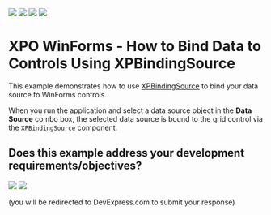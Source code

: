 <!-- default badges list -->
![](https://img.shields.io/endpoint?url=https://codecentral.devexpress.com/api/v1/VersionRange/174101288/24.2.1%2B)
[![](https://img.shields.io/badge/Open_in_DevExpress_Support_Center-FF7200?style=flat-square&logo=DevExpress&logoColor=white)](https://supportcenter.devexpress.com/ticket/details/T830449)
[![](https://img.shields.io/badge/📖_How_to_use_DevExpress_Examples-e9f6fc?style=flat-square)](https://docs.devexpress.com/GeneralInformation/403183)
[![](https://img.shields.io/badge/💬_Leave_Feedback-feecdd?style=flat-square)](#does-this-example-address-your-development-requirementsobjectives)
<!-- default badges end -->

# XPO WinForms - How to Bind Data to Controls Using XPBindingSource

This example demonstrates how to use [XPBindingSource](https://docs.devexpress.com/XPO/DevExpress.Xpo.XPBindingSource) to bind your data source to WinForms controls.

When you run the application and select a data source object in the **Data Source** combo box, the selected data source is bound to the grid control via the `XPBindingSource` component.

<!-- feedback -->
## Does this example address your development requirements/objectives?

[<img src="https://www.devexpress.com/support/examples/i/yes-button.svg"/>](https://www.devexpress.com/support/examples/survey.xml?utm_source=github&utm_campaign=XPO_how-to-bind-data-to-winforms-controls-using-xpbindingsource&~~~was_helpful=yes) [<img src="https://www.devexpress.com/support/examples/i/no-button.svg"/>](https://www.devexpress.com/support/examples/survey.xml?utm_source=github&utm_campaign=XPO_how-to-bind-data-to-winforms-controls-using-xpbindingsource&~~~was_helpful=no)

(you will be redirected to DevExpress.com to submit your response)
<!-- feedback end -->
